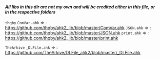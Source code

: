 #### *All libs in this dir are not my own and will be credited either in this file, or in the respective folders*

`thqby`
`ComVar.ahk`       => : https://github.com/thqby/ahk2_lib/blob/master/ComVar.ahk
`JSON.ahk`         => : https://github.com/thqby/ahk2_lib/blob/master/JSON.ahk
`print.ahk`        => : https://github.com/thqby/ahk2_lib/blob/master/print.ahk

`TheArkive`
`_DLFile.ahk`      => : https://github.com/TheArkive/DLFile_ahk2/blob/master/_DLFile.ahk
